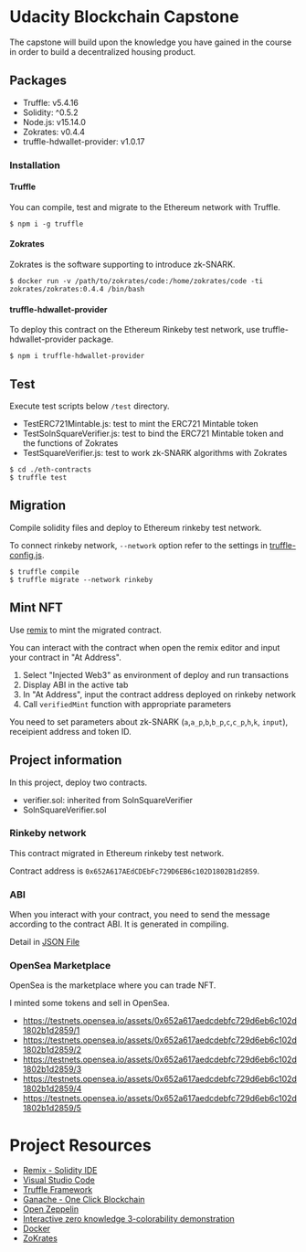 # Udacity Blockchain Capstone

The capstone will build upon the knowledge you have gained in the course in order to build a decentralized housing product.

## Packages

- Truffle: v5.4.16
- Solidity: ^0.5.2
- Node.js: v15.14.0
- Zokrates: v0.4.4
- truffle-hdwallet-provider: v1.0.17

### Installation

#### Truffle

You can compile, test and migrate to the Ethereum network with Truffle.

```
$ npm i -g truffle
```

#### Zokrates

Zokrates is the software supporting to introduce zk-SNARK.

```
$ docker run -v /path/to/zokrates/code:/home/zokrates/code -ti zokrates/zokrates:0.4.4 /bin/bash
```

#### truffle-hdwallet-provider

To deploy this contract on the Ethereum Rinkeby test network, use truffle-hdwallet-provider package.

```
$ npm i truffle-hdwallet-provider
```

## Test

Execute test scripts below `/test` directory.

- TestERC721Mintable.js: test to mint the ERC721 Mintable token
- TestSolnSquareVerifier.js: test to bind the ERC721 Mintable token and the functions of Zokrates
- TestSquareVerifier.js: test to work zk-SNARK algorithms with Zokrates

```
$ cd ./eth-contracts
$ truffle test
```

## Migration

Compile solidity files and deploy to Ethereum rinkeby test network.

To connect rinkeby network, `--network` option refer to the settings in [truffle-config.js](./eth-contracts/truffle-config.js).

```
$ truffle compile
$ truffle migrate --network rinkeby
```

## Mint NFT

Use [remix](https://remix-ide.readthedocs.io/en/latest/run.html) to mint the migrated contract.

You can interact with the contract when open the remix editor and input your contract in "At Address".

1. Select "Injected Web3" as environment of deploy and run transactions
1. Display ABI in the active tab
1. In "At Address", input the contract address deployed on rinkeby network
1. Call `verifiedMint` function with appropriate parameters

You need to set parameters about zk-SNARK (`a`,`a_p`,`b`,`b_p`,`c`,`c_p`,`h`,`k`, `input`), receipient address and token ID.

## Project information

In this project, deploy two contracts.

- verifier.sol: inherited from SolnSquareVerifier
- SolnSquareVerifier.sol

### Rinkeby network

This contract migrated in Ethereum rinkeby test network.

Contract address is `0x652A617AEdCDEbFc729D6EB6c102D1802B1d2859`.

### ABI

When you interact with your contract, you need to send the message according to the contract ABI. It is generated in compiling.

Detail in [JSON File](./eth-contracts/build/contracts/RealEstateMarketplaceToken.json)

### OpenSea Marketplace

OpenSea is the marketplace where you can trade NFT.

I minted some tokens and sell in OpenSea.

- <https://testnets.opensea.io/assets/0x652a617aedcdebfc729d6eb6c102d1802b1d2859/1>
- <https://testnets.opensea.io/assets/0x652a617aedcdebfc729d6eb6c102d1802b1d2859/2>
- <https://testnets.opensea.io/assets/0x652a617aedcdebfc729d6eb6c102d1802b1d2859/3>
- <https://testnets.opensea.io/assets/0x652a617aedcdebfc729d6eb6c102d1802b1d2859/4>
- <https://testnets.opensea.io/assets/0x652a617aedcdebfc729d6eb6c102d1802b1d2859/5>

# Project Resources

- [Remix - Solidity IDE](https://remix.ethereum.org/)
- [Visual Studio Code](https://code.visualstudio.com/)
- [Truffle Framework](https://truffleframework.com/)
- [Ganache - One Click Blockchain](https://truffleframework.com/ganache)
- [Open Zeppelin ](https://openzeppelin.org/)
- [Interactive zero knowledge 3-colorability demonstration](http://web.mit.edu/~ezyang/Public/graph/svg.html)
- [Docker](https://docs.docker.com/install/)
- [ZoKrates](https://github.com/Zokrates/ZoKrates)

